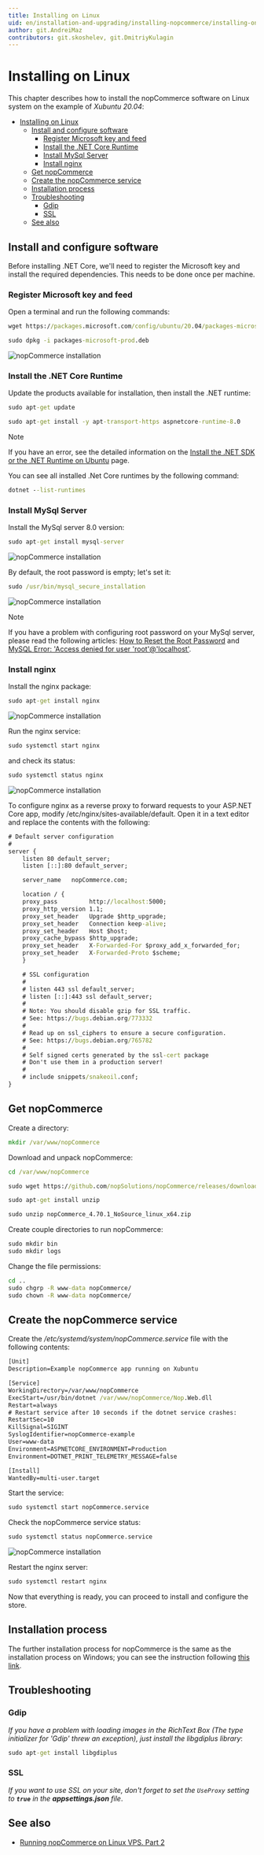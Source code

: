 ```yaml
---
title: Installing on Linux
uid: en/installation-and-upgrading/installing-nopcommerce/installing-on-linux
author: git.AndreiMaz
contributors: git.skoshelev, git.DmitriyKulagin
---
```


# Installing on Linux

This chapter describes how to install the nopCommerce software on Linux system on the example of *Xubuntu 20.04*:

- [Installing on Linux](#installing-on-linux)
  - [Install and configure software](#install-and-configure-software)
    - [Register Microsoft key and feed](#register-microsoft-key-and-feed)
    - [Install the .NET Core Runtime](#install-the-net-core-runtime)
    - [Install MySql Server](#install-mysql-server)
    - [Install nginx](#install-nginx)
  - [Get nopCommerce](#get-nopcommerce)
  - [Create the nopCommerce service](#create-the-nopcommerce-service)
  - [Installation process](#installation-process)
  - [Troubleshooting](#troubleshooting)
    - [Gdip](#gdip)
    - [SSL](#ssl)
  - [See also](#see-also)

## Install and configure software

Before installing .NET Core, we'll need to register the Microsoft key and install the required dependencies. This needs to be done once per machine.

### Register Microsoft key and feed

Open a terminal and run the following commands:

```cmd
wget https://packages.microsoft.com/config/ubuntu/20.04/packages-microsoft-prod.deb -O packages-microsoft-prod.deb

sudo dpkg -i packages-microsoft-prod.deb
```

![nopCommerce installation](_static/installing-on-linux/register_key.jpg)

### Install the .NET Core Runtime

Update the products available for installation, then install the .NET runtime:

```cmd
sudo apt-get update

sudo apt-get install -y apt-transport-https aspnetcore-runtime-8.0
```

> [!NOTE]
>
> If you have an error, see the detailed information on the [Install the .NET SDK or the .NET Runtime on Ubuntu](https://docs.microsoft.com/dotnet/core/install/linux-ubuntu) page.

You can see all installed .Net Core runtimes by the following command:

```cmd
dotnet --list-runtimes
```

### Install MySql Server

Install the MySql server 8.0 version:

```cmd
sudo apt-get install mysql-server
```

![nopCommerce installation](_static/installing-on-linux/install_mysql.jpg)

By default, the root password is empty; let's set it:

```cmd
sudo /usr/bin/mysql_secure_installation
```

![nopCommerce installation](_static/installing-on-linux/config_mysql.jpg)

> [!NOTE]
>
> If you have a problem with configuring root password on your MySql server, please read the following articles:
> [How to Reset the Root Password](https://dev.mysql.com/doc/refman/8.0/en/resetting-permissions.html) and
> [MySQL Error: 'Access denied for user 'root'@'localhost'](https://stackoverflow.com/questions/41645309/mysql-error-access-denied-for-user-rootlocalhost).

### Install nginx

Install the nginx package:

```cmd
sudo apt-get install nginx
```

![nopCommerce installation](_static/installing-on-linux/install_nginx.jpg)

Run the nginx service:

```cmd
sudo systemctl start nginx
```

and check its status:

```cmd
sudo systemctl status nginx
```

![nopCommerce installation](_static/installing-on-linux/status_nginx.jpg)

To configure nginx as a reverse proxy to forward requests to your ASP.NET Core app, modify /etc/nginx/sites-available/default. Open it in a text editor and replace the contents with the following:

```cmd
# Default server configuration
#
server {
    listen 80 default_server;
    listen [::]:80 default_server;

    server_name   nopCommerce.com;

    location / {
    proxy_pass         http://localhost:5000;
    proxy_http_version 1.1;
    proxy_set_header   Upgrade $http_upgrade;
    proxy_set_header   Connection keep-alive;
    proxy_set_header   Host $host;
    proxy_cache_bypass $http_upgrade;
    proxy_set_header   X-Forwarded-For $proxy_add_x_forwarded_for;
    proxy_set_header   X-Forwarded-Proto $scheme;
    }

    # SSL configuration
    #
    # listen 443 ssl default_server;
    # listen [::]:443 ssl default_server;
    #
    # Note: You should disable gzip for SSL traffic.
    # See: https://bugs.debian.org/773332
    #
    # Read up on ssl_ciphers to ensure a secure configuration.
    # See: https://bugs.debian.org/765782
    #
    # Self signed certs generated by the ssl-cert package
    # Don't use them in a production server!
    #
    # include snippets/snakeoil.conf;
}
```

## Get nopCommerce

Create a directory:

```cmd
mkdir /var/www/nopCommerce
```

Download and unpack nopCommerce:

```cmd
cd /var/www/nopCommerce

sudo wget https://github.com/nopSolutions/nopCommerce/releases/download/release-4.70.1/nopCommerce_4.70.1_NoSource_linux_x64.zip

sudo apt-get install unzip

sudo unzip nopCommerce_4.70.1_NoSource_linux_x64.zip
```

Create couple directories to run nopCommerce:

```cmd
sudo mkdir bin
sudo mkdir logs
```

Change the file permissions:

```cmd
cd ..
sudo chgrp -R www-data nopCommerce/
sudo chown -R www-data nopCommerce/
```

## Create the nopCommerce service

Create the */etc/systemd/system/nopCommerce.service* file with the following contents:

```cmd
[Unit]
Description=Example nopCommerce app running on Xubuntu

[Service]
WorkingDirectory=/var/www/nopCommerce
ExecStart=/usr/bin/dotnet /var/www/nopCommerce/Nop.Web.dll
Restart=always
# Restart service after 10 seconds if the dotnet service crashes:
RestartSec=10
KillSignal=SIGINT
SyslogIdentifier=nopCommerce-example
User=www-data
Environment=ASPNETCORE_ENVIRONMENT=Production
Environment=DOTNET_PRINT_TELEMETRY_MESSAGE=false

[Install]
WantedBy=multi-user.target
```

Start the service:

```cmd
sudo systemctl start nopCommerce.service
```

Check the nopCommerce service status:

```cmd
sudo systemctl status nopCommerce.service
```

![nopCommerce installation](_static/installing-on-linux/status_nopCommerce.png)

Restart the nginx server:

```cmd
sudo systemctl restart nginx
```

Now that everything is ready, you can proceed to install and configure the store.

## Installation process

The further installation process for nopCommerce is the same as the installation process on Windows; you can see the instruction following [this link](xref:en/installation-and-upgrading/installing-nopcommerce/installing-on-windows#install-nopcommerce).

## Troubleshooting

### Gdip

*If you have a problem with loading images in the RichText Box (The type initializer for 'Gdip' threw an exception), just install the libgdiplus library*:

```cmd
sudo apt-get install libgdiplus
```

### SSL

*If you want to use SSL on your site, don't forget to set the `UseProxy` setting to **`true`** in the **appsettings.json** file*.

## See also

- [Running nopCommerce on Linux VPS. Part 2](https://www.nopcommerce.com/running-nopcommerce-on-linux-vps-part-2)

